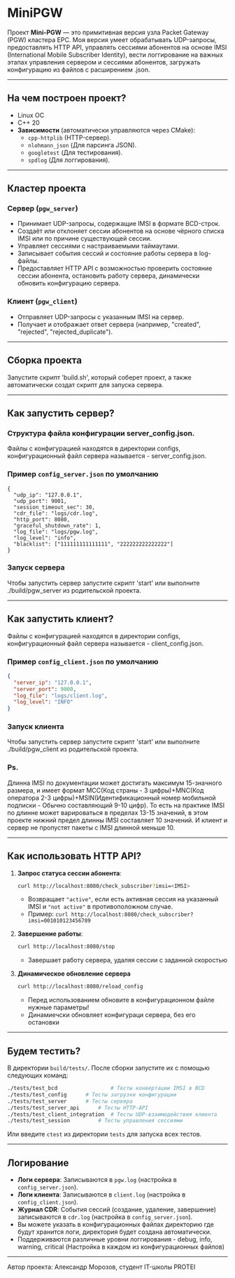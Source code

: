 # MiniPGW

Проект **Mini-PGW** — это примитивная версия узла Packet Gateway (PGW) кластера EPC.
Моя версия умеет обрабатывать UDP-запросы, предоставлять HTTP API, управлять сессиями абонентов на основе IMSI (International Mobile Subscriber Identity), 
вести логгирование на важных этапах управления сервером и сессиями абонентов, загружать конфигурацию из файлов с расширением .json.

---

## На чем построен проект?

- Linux OC
- C++ 20
- **Зависимости** (автоматически управляются через CMake):
  - `cpp-httplib` (HTTP-сервер).
  - `nlohmann_json` (Для парсинга JSON).
  - `googletest` (Для тестирования).
  - `spdlog` (Для логгирования).

---

##  Кластер проекта

### Сервер (`pgw_server`)
- Принимает UDP-запросы, содержащие IMSI в формате BCD-строк.
- Создаёт или отклоняет сессии абонентов на основе чёрного списка IMSI или по причине существующей сессии.
- Управляет сессиями с настраиваемыми таймаутами.
- Записывает события сессий и состояние работы сервера в log-файлы.
- Предоставляет HTTP API c возможностью проверить состояние сессии абонента, остановить работу сервера, динамически обновить конфигурацию сервера.

### Клиент (`pgw_client`)
- Отправляет UDP-запросы с указанным IMSI на сервер.
- Получает и отображает ответ сервера (например, "created", "rejected", "rejected_duplicate").

---

## Сборка проекта

Запустите скрипт 'build.sh', который соберет проект, а также автоматически создат скрипт для запуска сервера.

---

## Как запустить сервер?

### Структура файла конфигурации server_config.json.

Файлы с конфигурацией находятся в директории configs, конфигурационный файл сервера называется - server_config.json.

### Пример `config_server.json` по умолчанию
```
{
  "udp_ip": "127.0.0.1",
  "udp_port": 9001,
  "session_timeout_sec": 30,
  "cdr_file": "logs/cdr.log",
  "http_port": 8080,
  "graceful_shutdown_rate": 1,
  "log_file": "logs/pgw.log",
  "log_level": "info",
  "blacklist": ["111111111111111", "222222222222222"]
}
```
### Запуск сервера

Чтобы запустить сервер запустите скрипт 'start' или выполните ./build/pgw_server из родительской проекта.

---

## Как запустить клиент?

Файлы с конфигурацией находятся в директории configs, конфигурационный файл сервера называется - client_config.json.

### Пример `config_client.json` по умолчанию
```json
{
  "server_ip": "127.0.0.1",
  "server_port": 9000,
  "log_file": "logs/client.log",
  "log_level": "INFO"
}
```
### Запуск клиента

Чтобы запустить сервер запустите скрипт 'start' или выполните ./build/pgw_client <IMSI> из родительской проекта.

### Ps.

Длинна IMSI по документации может достигать максимум 15-значного размера, 
и имеет формат MСC(Код страны - 3 цифры)+MNC(Код оператора 2-3 цифры)+MSIN(Идентификационный номер мобильной подписки - Обычно составляющий 9-10 цифр).
То есть на практике IMSI по длинне может варироваться в пределах 13-15 значений, в этом проекте нижний предел длинны IMSI составляет 10 значений.
И клиент и сервер не пропустят пакеты с IMSI длинной меньше 10.

---

## Как использовать HTTP API?

1. **Запрос статуса сессии абонента**:
   ```bash
   curl http://localhost:8080/check_subscriber?imsi=<IMSI>
   ```
   - Возвращает `"active"`, если есть активная сессия на указанный IMSI и `"not active"` в противоположном случае.
   - Пример: `curl http://localhost:8080/check_subscriber?imsi=001010123456789`

2. **Завершение работы**:
   ```bash
   curl http://localhost:8080/stop
   ```
   - Завершает работу сервера, удаляя сессии с заданной скоростью

3. **Динамическое обновление сервера**
	```bash
	curl http://localhost:8080/reload_config
	```
	- Перед использованием обновите в конфигурационном файле нужные параметры!
	- Динамиечски обновляет конфигураци сервера, без его остановки
---

## Будем тестить? 

В директории `build/tests/`. После сборки запустите их с помощью следующих команд:

```bash
./tests/test_bcd                 # Тесты конвертации IMSI в BCD
./tests/test_config		 # Тесты загрузки конфигурации
./tests/test_server		 # Тесты сервера
./tests/test_server_api		 # Тесты HTTP-API
./tests/test_client_integration  # Тесты UDP-взаимодействия клиента
./tests/test_session		 # Тесты управления сессиями
```

Или введите `ctest` из директории `tests` для запуска всех тестов.

---

## Логирование

- **Логи сервера**: Записываются в `pgw.log` (настройка в `config_server.json`).
- **Логи клиента**: Записываются в `client.log` (настройка в `config_client.json`).
- **Журнал CDR**: События сессий (создание, удаление, завершение) записываются в `cdr.log` (настройка в `config_server.json`).
- Вы можете указать в конфигурационных файлах директорию где будут хранится логи, директория будет создана автоматически.
- Поддерживаются различные уровни логгирования - debug, info, warning, critical (Настройка в каждом из конфигурационных файлов)

---

Автор проекта: Александр Морозов, студент IT-школы PROTEI
